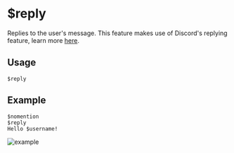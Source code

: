# $reply
Replies to the user's message. This feature makes use of Discord's replying feature, learn more [here](https://support.discord.com/hc/en-us/articles/360057382374-Replies-FAQ).

## Usage
```
$reply
```

## Example
```
$nomention
$reply
Hello $username!
```

![example](https://user-images.githubusercontent.com/69215413/126919464-204a6169-2acb-4237-b9f4-08bc04d786bf.png)
